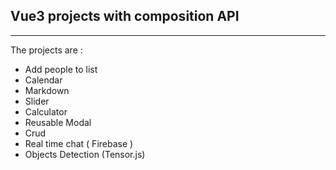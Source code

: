 ## Vue3 projects with composition API 
---
The projects are :

* Add people to list 
* Calendar
* Markdown
* Slider
* Calculator
* Reusable Modal
* Crud 
* Real time chat ( Firebase )
* Objects Detection (Tensor.js)




